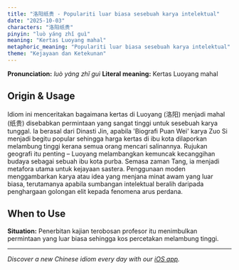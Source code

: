 ```yaml
---
title: "洛阳纸贵 - Populariti luar biasa sesebuah karya intelektual"
date: "2025-10-03"
characters: "洛阳纸贵"
pinyin: "luò yáng zhǐ guì"
meaning: "Kertas Luoyang mahal"
metaphoric_meaning: "Populariti luar biasa sesebuah karya intelektual"
theme: "Kejayaan dan Ketekunan"
---
```


**Pronunciation:** *luò yáng zhǐ guì*
**Literal meaning:** Kertas Luoyang mahal

## Origin & Usage

Idiom ini menceritakan bagaimana kertas di Luoyang (洛阳) menjadi mahal (纸贵) disebabkan permintaan yang sangat tinggi untuk sesebuah karya tunggal. Ia berasal dari Dinasti Jin, apabila 'Biografi Puan Wei' karya Zuo Si menjadi begitu popular sehingga harga kertas di ibu kota dilaporkan melambung tinggi kerana semua orang mencari salinannya. Rujukan geografi itu penting – Luoyang melambangkan kemuncak kecanggihan budaya sebagai sebuah ibu kota purba. Semasa zaman Tang, ia menjadi metafora utama untuk kejayaan sastera. Penggunaan moden menggambarkan karya atau idea yang menjana minat awam yang luar biasa, terutamanya apabila sumbangan intelektual beralih daripada penghargaan golongan elit kepada fenomena arus perdana.

## When to Use

**Situation:** Penerbitan kajian terobosan profesor itu menimbulkan permintaan yang luar biasa sehingga kos percetakan melambung tinggi.

---

*Discover a new Chinese idiom every day with our [iOS app](https://apps.apple.com/us/app/daily-chinese-idioms/id6740611324).*
